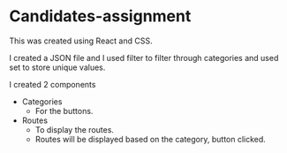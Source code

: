 # Candidates-assignment

This was created using React and CSS.

I created a JSON file and I used filter to filter through categories and used set to store unique values.

I created 2 components

- Categories
  - For the buttons.
- Routes
  - To display the routes.
  - Routes will be displayed based on the category, button clicked.
